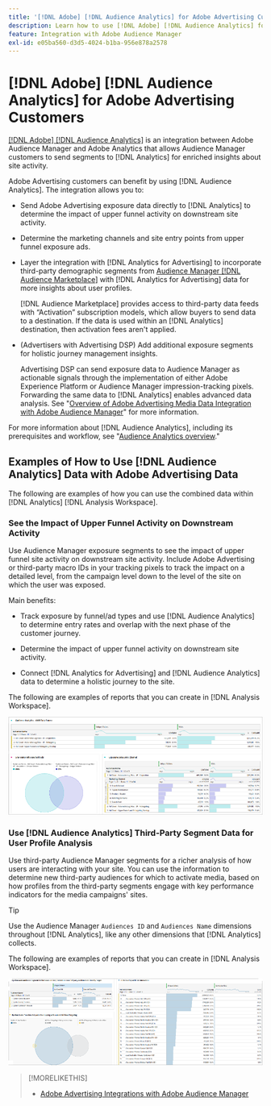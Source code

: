 ```yaml
---
title: '[!DNL Adobe] [!DNL Audience Analytics] for Adobe Advertising Customers'
description: Learn how to use [!DNL Adobe] [!DNL Audience Analytics] for advertising use cases
feature: Integration with Adobe Audience Manager
exl-id: e05ba560-d3d5-4024-b1ba-956e878a2578
---
```

# [!DNL Adobe] [!DNL Audience Analytics] for Adobe Advertising Customers

[[!DNL Adobe] [!DNL Audience Analytics]](https://experienceleague.adobe.com/docs/analytics/integration/audience-analytics/mc-audiences-aam.html) is an integration between Adobe Audience Manager and Adobe Analytics that allows Audience Manager customers to send segments to [!DNL Analytics] for enriched insights about site activity. 

Adobe Advertising customers can benefit by using [!DNL Audience Analytics]. The integration allows you to:

* Send Adobe Advertising exposure data directly to [!DNL Analytics] to determine the impact of upper funnel activity on downstream site activity.

* Determine the marketing channels and site entry points from upper funnel exposure ads.

* Layer the integration with [!DNL Analytics for Advertising] to incorporate third-party demographic segments from [Audience Manager [!DNL Audience Marketplace]](https://experienceleague.adobe.com/docs/audience-manager/user-guide/features/audience-marketplace/audience-marketplace.html) with [!DNL Analytics for Advertising] data for more insights about user profiles. 

  [!DNL Audience Marketplace] provides access to third-party data feeds with “Activation” subscription models, which allow buyers to send data to a destination. If the data is used within an [!DNL Analytics] destination, then activation fees aren't applied.

* (Advertisers with Advertising DSP) Add additional exposure segments for holistic journey management insights.

  Advertising DSP can send exposure data to Audience Manager as actionable signals through the implementation of either Adobe Experience Platform or Audience Manager impression-tracking pixels. Forwarding the same data to [!DNL Analytics] enables advanced data analysis. See "[Overview of Adobe Advertising Media Data Integration with Adobe Audience Manager](/help/integrations/audience-manager/media-data-integration/overview.md)" for more information.

For more information about [!DNL Audience Analytics], including its prerequisites and workflow, see "[Audience Analytics overview](https://experienceleague.adobe.com/docs/analytics/integration/audience-analytics/mc-audiences-aam.html)."

## Examples of How to Use [!DNL Audience Analytics] Data with Adobe Advertising Data

The following are examples of how you can use the combined data within [!DNL Analytics] [!DNL Analysis Workspace].

### See the Impact of Upper Funnel Activity on Downstream Activity

Use Audience Manager exposure segments to see the impact of upper funnel site activity on downstream site activity. Include Adobe Advertising or third-party macro IDs in your tracking pixels to track the impact on a detailed level, from the campaign level down to the level of the site on which the user was exposed.

Main benefits: 

* Track exposure by funnel/ad types and use [!DNL Audience Analytics] to determine entry rates and overlap with the next phase of the customer journey.

* Determine the impact of upper funnel activity on downstream site activity.

* Connect [!DNL Analytics for Advertising]<!-- which doesn't include the last exposure event --> and [!DNL Audience Analytics] data <!-- (which includes the user's last exposure event) --> to determine a holistic journey to the site.

The following are examples of reports that you can create in [!DNL Analysis Workspace].

![See the impact of upper funnel activity on downstream site activity](/help/integrations/assets/audience-analytics-upper-funnel-exposure.png)

### Use [!DNL Audience Analytics] Third-Party Segment Data for User Profile Analysis

Use third-party Audience Manager segments for a richer analysis of how users are interacting with your site. You can use the information to determine new third-party audiences for which to activate media, based on how profiles from the third-party segments engage with key performance indicators for the media campaigns' sites.

>[!TIP]
> Use the Audience Manager `Audiences ID` and `Audiences Name` dimensions throughout [!DNL Analytics], like any other dimensions that [!DNL Analytics] collects.

The following are examples of reports that you can create in [!DNL Analysis Workspace].

![Using third-party segments to enrich user profile analysis](/help/integrations/assets/audience-analytics-third-party-report.png)

>[!MORELIKETHIS]
>
>* [Adobe Advertising Integrations with Adobe Audience Manager](/help/integrations/audience-manager/overview.md)
